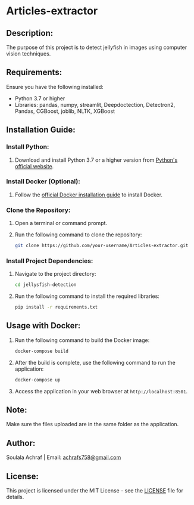 # Articles-extractor

## Description:

The purpose of this project is to detect jellyfish in images using computer vision techniques.

## Requirements:

Ensure you have the following installed:

- Python 3.7 or higher
- Libraries: pandas, numpy, streamlit, Deepdoctection, Detectron2, Pandas, CGBoost, joblib, NLTK, XGBoost

## Installation Guide:

### Install Python:

1. Download and install Python 3.7 or a higher version from [Python's official website](https://www.python.org/downloads/).

### Install Docker (Optional):

1. Follow the [official Docker installation guide](https://docs.docker.com/get-docker/) to install Docker.

### Clone the Repository:

1. Open a terminal or command prompt.

2. Run the following command to clone the repository:

    ```bash
    git clone https://github.com/your-username/Articles-extractor.git
    ```

### Install Project Dependencies:

1. Navigate to the project directory:

    ```bash
    cd jellysfish-detection
    ```

2. Run the following command to install the required libraries:

    ```bash
    pip install -r requirements.txt
    ```

## Usage with Docker:

1. Run the following command to build the Docker image:

    ```bash
    docker-compose build
    ```

2. After the build is complete, use the following command to run the application:

    ```bash
    docker-compose up
    ```

3. Access the application in your web browser at `http://localhost:8501`.



## Note:

Make sure the files uploaded are in the same folder as the application.

## Author:

Soulala Achraf | 
Email: achrafs758@gmail.com

## License:

This project is licensed under the MIT License - see the [LICENSE](LICENSE) file for details.
